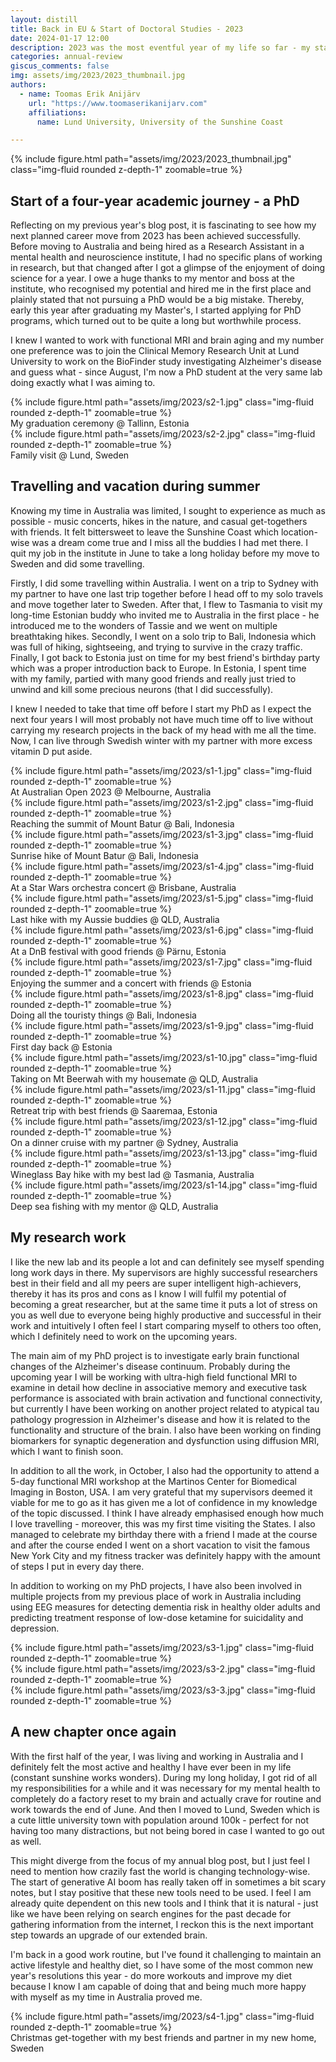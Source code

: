 ```yaml
---
layout: distill
title: Back in EU & Start of Doctoral Studies - 2023
date: 2024-01-17 12:00
description: 2023 was the most eventful year of my life so far - my stay in Australia came to an end, had a long holiday where I travelled a lot and hanged out with my best friends, and started a PhD project in Sweden.
categories: annual-review
giscus_comments: false
img: assets/img/2023/2023_thumbnail.jpg
authors:
  - name: Toomas Erik Anijärv
    url: "https://www.toomaserikanijarv.com"
    affiliations:
      name: Lund University, University of the Sunshine Coast

---
```

<div class="l-body-outset">
    {% include figure.html path="assets/img/2023/2023_thumbnail.jpg" class="img-fluid rounded z-depth-1" zoomable=true %}
</div>

## Start of a four-year academic journey - a PhD

Reflecting on my previous year's blog post, it is fascinating to see how my next planned career move from 2023 has been achieved successfully. Before moving to Australia and being hired as a Research Assistant in a mental health and neuroscience institute, I had no specific plans of working in research, but that changed after I got a glimpse of the enjoyment of doing science for a year. I owe a huge thanks to my mentor and boss at the institute, who recognised my potential and hired me in the first place and plainly stated that not pursuing a PhD would be a big mistake. Thereby, early this year after graduating my Master's, I started applying for PhD programs, which turned out to be quite a long but worthwhile process. 

I knew I wanted to work with functional MRI and brain aging and my number one preference was to join the Clinical Memory Research Unit at Lund University to work on the BioFinder study investigating Alzheimer's disease and guess what - since August, I'm now a PhD student at the very same lab doing exactly what I was aiming to.

<div class="l-body">
    <div class="row mt-3">
        <div class="col-sm mt-3 mt-md-0">
            {% include figure.html path="assets/img/2023/s2-1.jpg" class="img-fluid rounded z-depth-1" zoomable=true %}
            <div class="caption">
                My graduation ceremony @ Tallinn, Estonia
            </div>
        </div>
        <div class="col-sm mt-3 mt-md-0">
            {% include figure.html path="assets/img/2023/s2-2.jpg" class="img-fluid rounded z-depth-1" zoomable=true %}
            <div class="caption">
                Family visit @ Lund, Sweden
            </div>
        </div>
    </div>
</div>

## Travelling and vacation during summer

Knowing my time in Australia was limited, I sought to experience as much as possible - music concerts, hikes in the nature, and casual get-togethers with friends. It felt bittersweet to leave the Sunshine Coast which location-wise was a dream come true and I miss all the buddies I had met there. I quit my job in the institute in June to take a long holiday before my move to Sweden and did some travelling. 

Firstly, I did some travelling within Australia. I went on a trip to Sydney with my partner to have one last trip together before I head off to my solo travels and move together later to Sweden. After that, I flew to Tasmania to visit my long-time Estonian buddy who invited me to Australia in the first place - he introduced me to the wonders of Tassie and we went on multiple breathtaking hikes. Secondly, I went on a solo trip to Bali, Indonesia which was full of hiking, sightseeing, and trying to survive in the crazy traffic. Finally, I got back to Estonia just on time for my best friend's birthday party which was a proper introduction back to Europe. In Estonia, I spent time with my family, partied with many good friends and really just tried to unwind and kill some precious neurons (that I did successfully).

I knew I needed to take that time off before I start my PhD as I expect the next four years I will most probably not have much time off to live without carrying my research projects in the back of my head with me all the time. Now, I can live through Swedish winter with my partner with more excess vitamin D put aside.

<div class="l-screen">
    <div class="row mt-3">
        <div class="col-sm">
            {% include figure.html path="assets/img/2023/s1-1.jpg" class="img-fluid rounded z-depth-1" zoomable=true %}
            <div class="caption">
                At Australian Open 2023 @ Melbourne, Australia
            </div>
        </div>
        <div class="col-sm">
            {% include figure.html path="assets/img/2023/s1-2.jpg" class="img-fluid rounded z-depth-1" zoomable=true %}
            <div class="caption">
                Reaching the summit of Mount Batur @ Bali, Indonesia
            </div>
        </div>
        <div class="col-sm">
            {% include figure.html path="assets/img/2023/s1-3.jpg" class="img-fluid rounded z-depth-1" zoomable=true %}
            <div class="caption">
                Sunrise hike of Mount Batur @ Bali, Indonesia
            </div>
        </div>
        <div class="col-sm">
            {% include figure.html path="assets/img/2023/s1-4.jpg" class="img-fluid rounded z-depth-1" zoomable=true %}
            <div class="caption">
                At a Star Wars orchestra concert @ Brisbane, Australia
            </div>
        </div>
        <div class="col-sm">
            {% include figure.html path="assets/img/2023/s1-5.jpg" class="img-fluid rounded z-depth-1" zoomable=true %}
            <div class="caption">
                Last hike with my Aussie buddies @ QLD, Australia
            </div>
        </div>
        <div class="col-sm">
            {% include figure.html path="assets/img/2023/s1-6.jpg" class="img-fluid rounded z-depth-1" zoomable=true %}
            <div class="caption">
                At a DnB festival with good friends @ Pärnu, Estonia
            </div>
        </div>
        <div class="col-sm">
            {% include figure.html path="assets/img/2023/s1-7.jpg" class="img-fluid rounded z-depth-1" zoomable=true %}
            <div class="caption">
                Enjoying the summer and a concert with friends @ Estonia
            </div>
        </div>
    </div>
    <div class="row mt-3">
        <div class="col-sm">
            {% include figure.html path="assets/img/2023/s1-8.jpg" class="img-fluid rounded z-depth-1" zoomable=true %}
            <div class="caption">
                Doing all the touristy things @ Bali, Indonesia
            </div>
        </div>
        <div class="col-sm">
            {% include figure.html path="assets/img/2023/s1-9.jpg" class="img-fluid rounded z-depth-1" zoomable=true %}
            <div class="caption">
                First day back @ Estonia
            </div>
        </div>
        <div class="col-sm">
            {% include figure.html path="assets/img/2023/s1-10.jpg" class="img-fluid rounded z-depth-1" zoomable=true %}
            <div class="caption">
                Taking on Mt Beerwah with my housemate @ QLD, Australia
            </div>
        </div>
        <div class="col-sm">
            {% include figure.html path="assets/img/2023/s1-11.jpg" class="img-fluid rounded z-depth-1" zoomable=true %}
            <div class="caption">
                Retreat trip with best friends @ Saaremaa, Estonia
            </div>
        </div>
        <div class="col-sm">
            {% include figure.html path="assets/img/2023/s1-12.jpg" class="img-fluid rounded z-depth-1" zoomable=true %}
            <div class="caption">
                On a dinner cruise with my partner @ Sydney, Australia
            </div>
        </div>
        <div class="col-sm">
            {% include figure.html path="assets/img/2023/s1-13.jpg" class="img-fluid rounded z-depth-1" zoomable=true %}
            <div class="caption">
                Wineglass Bay hike with my best lad @ Tasmania, Australia
            </div>
        </div>
        <div class="col-sm">
            {% include figure.html path="assets/img/2023/s1-14.jpg" class="img-fluid rounded z-depth-1" zoomable=true %}
            <div class="caption">
                Deep sea fishing with my mentor @ QLD, Australia
            </div>
        </div>
    </div>
</div>

## My research work

I like the new lab and its people a lot and can definitely see myself spending long work days in there. My supervisors are highly successful researchers best in their field and all my peers are super intelligent high-achievers, thereby it has its pros and cons as I know I will fulfil my potential of becoming a great researcher, but at the same time it puts a lot of stress on you as well due to everyone being highly productive and successful in their work and intuitively I often feel I start comparing myself to others too often, which I definitely need to work on the upcoming years. 

The main aim of my PhD project is to investigate early brain functional changes of the Alzheimer's disease continuum. Probably during the upcoming year I will be working with ultra-high field functional MRI to examine in detail how decline in associative memory and executive task performance is associated with brain activation and functional connectivity, but currently I have been working on another project related to atypical tau pathology progression in Alzheimer's disease and how it is related to the functionality and structure of the brain. I also have been working on finding biomarkers for synaptic degeneration and dysfunction using diffusion MRI, which I want to finish soon. 

In addition to all the work, in October, I also had the opportunity to attend a 5-day functional MRI workshop at the Martinos Center for Biomedical Imaging in Boston, USA. I am very grateful that my supervisors deemed it viable for me to go as it has given me a lot of confidence in my knowledge of the topic discussed. I think I have already emphasised enough how much I love travelling - moreover, this was my first time visiting the States. I also managed to celebrate my birthday there with a friend I made at the course and after the course ended I went on a short vacation to visit the famous New York City and my fitness tracker was definitely happy with the amount of steps I put in every day there.

In addition to working on my PhD projects, I have also been involved in multiple projects from my previous place of work in Australia including using EEG measures for detecting dementia risk in healthy older adults and predicting treatment response of low-dose ketamine for suicidality and depression.

<div class="l-body">
    <div class="row mt-3">
        <div class="col-sm mt-3 mt-md-0">
            {% include figure.html path="assets/img/2023/s3-1.jpg" class="img-fluid rounded z-depth-1" zoomable=true %}
        </div>
        <div class="col-sm mt-3 mt-md-0">
            {% include figure.html path="assets/img/2023/s3-2.jpg" class="img-fluid rounded z-depth-1" zoomable=true %}
        </div>
        <div class="col-sm mt-3 mt-md-0">
            {% include figure.html path="assets/img/2023/s3-3.jpg" class="img-fluid rounded z-depth-1" zoomable=true %}
        </div>
    </div>
</div>

## A new chapter once again

With the first half of the year, I was living and working in Australia and I definitely felt the most active and healthy I have ever been in my life (constant sunshine works wonders). During my long holiday, I got rid of all my responsibilities for a while and it was necessary for my mental health to completely do a factory reset to my brain and actually crave for routine and work towards the end of June. And then I moved to Lund, Sweden which is a cute little university town with population around 100k - perfect for not having too many distractions, but not being bored in case I wanted to go out as well. 

This might diverge from the focus of my annual blog post, but I just feel I need to mention how crazily fast the world is changing technology-wise. The start of generative AI boom has really taken off in sometimes a bit scary notes, but I stay positive that these new tools need to be used. I feel I am already quite dependent on this new tools and I think that it is natural - just like we have been relying on search engines for the past decade for gathering information from the internet, I reckon this is the next important step towards an upgrade of our extended brain.

I'm back in a good work routine, but I've found it challenging to maintain an active lifestyle and healthy diet, so I have some of the most common new year's resolutions this year - do more workouts and improve my diet because I know I am capable of doing that and being much more happy with myself as my time in Australia proved me.

<div class="l-body">
    <div class="row mt-3">
        <div class="col-sm mt-3 mt-md-0">
            {% include figure.html path="assets/img/2023/s4-1.jpg" class="img-fluid rounded z-depth-1" zoomable=true %}
            <div class="caption">
                Christmas get-together with my best friends and partner in my new home, Sweden
            </div>
        </div>
    </div>
</div>